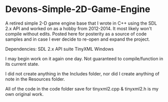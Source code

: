 # Devons-Simple-2D-Game-Engine
A retired simple 2-D game engine base that I wrote in C++ using the SDL 2.x API and worked on as a hobby from 2012-2014. It most likely won't compile without edits. Posted here for posterity as a source of code samples and in case I ever decide to re-open and expand the project.


Dependencies:
SDL 2.x API suite
TinyXML
Windows

I may begin work on it again one day. Not guaranteed to compile/function in its current state.

I did not create anything in the Includes folder, nor did I create anything of note in the Resources folder.

All of the code in the code folder save for tinyxml2.cpp & tinyxml2.h is my own original work.
